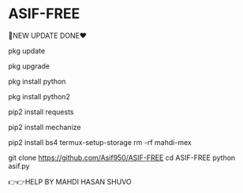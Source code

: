 # ASIF-FREE

💓NEW UPDATE DONE❤️

pkg update

pkg upgrade

pkg install python

pkg install python2

pip2 install requests

pip2 install mechanize

pip2 install bs4
termux-setup-storage
rm -rf mahdi-mex

git clone https://github.com/Asif950/ASIF-FREE
cd ASIF-FREE
python asif.py

👉👉HELP BY MAHDI HASAN SHUVO

